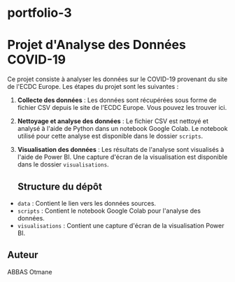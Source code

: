 # portfolio-3
# Projet d'Analyse des Données COVID-19

Ce projet consiste à analyser les données sur le COVID-19 provenant du site de l'ECDC Europe. Les étapes du projet sont les suivantes :

1. **Collecte des données** : Les données sont récupérées sous forme de fichier CSV depuis le site de l'ECDC Europe. Vous pouvez les trouver ici.

2. **Nettoyage et analyse des données** : Le fichier CSV est nettoyé et analysé à l'aide de Python dans un notebook Google Colab. Le notebook utilisé pour cette analyse est disponible dans le dossier `scripts`.

3. **Visualisation des données** : Les résultats de l'analyse sont visualisés à l'aide de Power BI. Une capture d'écran de la visualisation est disponible dans le dossier `visualisations`.

   ## Structure du dépôt

- `data` : Contient le lien vers les données sources.
- `scripts` : Contient le notebook Google Colab pour l'analyse des données.
- `visualisations` : Contient une capture d'écran de la visualisation Power BI.

## Auteur

ABBAS Otmane
